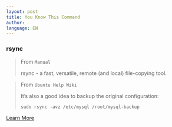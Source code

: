 ```yaml
---
layout: post
title: You Know This Command
author:
language: EN
---
```


### rsync

> From `Manual`
> 
> rsync - a fast, versatile, remote (and local) file-copying tool.

> From `Ubuntu Help Wiki`
> 
> It’s also a good idea to backup the original configuration:
>
> `sudo rsync -avz /etc/mysql /root/mysql-backup`

[Learn More](https://wiki.archlinux.org/index.php/rsync)
